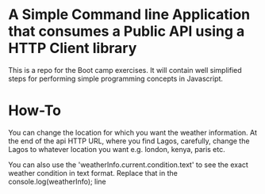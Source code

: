 # A Simple Command line Application that consumes a Public API using a HTTP Client library

This is a repo for the Boot camp exercises. It will contain well simplified steps for performing simple programming concepts in Javascript.

# How-To
You can change the location for which you want the weather information. At the end of the api HTTP URL, where you find Lagos, carefully, change the Lagos to whatever location you want e.g. london, kenya, paris etc.

You can also use the 'weatherInfo.current.condition.text' to see the exact weather condition in text format. Replace that in the console.log(weatherInfo); line
